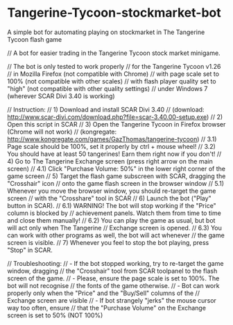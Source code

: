 # Tangerine-Tycoon-stockmarket-bot
A simple bot for automating playing on stockmarket in The Tangerine Tycoon flash game

// A bot for easier trading in the Tangerine Tycoon stock market minigame.

// The bot is only tested to work properly 
//   for the Tangerine Tycoon v1.26 
//   in Mozilla Firefox (not compatible with Chrome) 
//   with page scale set to 100% (not compatible with other scales)
//   with flash player quality set to "high" (not compatible with other quality settings)
//   under Windows 7 (wherever SCAR Divi 3.40 is working) 

// Instruction:
// 1) Download and install SCAR Divi 3.40 
//    (download: http://www.scar-divi.com/download.php?file=scar-3.40.00-setup.exe)
// 2) Open this script in SCAR
// 3) Open the Tangerine Tycoon in Firefox browser (Chrome will not work)
//    (kongregate: http://www.kongregate.com/games/GazThomas/tangerine-tycoon)
// 3.1) Page scale should be 100%, set it properly by ctrl + mouse wheel!
// 3.2) You should have at least 50 tangerines! Earn them right now if you don't!
// 4) Go to The Tangerine Exchange screen (press right arrow on the main screen)
// 4.1) Click "Purchase Volume: 50%" in the lower right corner of the game screen
// 5) Target the flash game subscreen with SCAR, dragging the "Crosshair" icon
//    onto the game flash screen in the browser window
// 5.1) Whenever you move the browser window, you should re-target the game screen
//      with the "Crosshare" tool in SCAR
// 6) Launch the bot ("Play" button in SCAR). 
// 6.1) WARNING! The bot will stop working if the "Price" column is blocked by
//      achievement panels. Watch them from time to time and close them manually!
// 6.2) You can play the game as usual, but bot will act only when The Tangerine
//      Exchange screen is opened.
// 6.3) You can work with other programs as well, the bot will act whenever
//      the game screen is visible. 
// 7) Whenever you feel to stop the bot playing, press "Stop" in SCAR.

// Troubleshooting:
// - If the bot stopped working, try to re-target the game window, dragging
//   the "Crosshair" tool from SCAR toolpanel to the flash screen of the game.
// - Please, ensure the page scale is set to 100%. The bot will not recognise
//   the fonts of the game otherwise.
// - Bot can work properly only when the "Price" and the "Buy/Sell" columns of the
//   Exchange screen are visible
// - If bot strangely "jerks" the mouse cursor way too often, ensure
//   that the "Purchase Volume" on the Exchange screen is set to 50% (NOT 100%)

